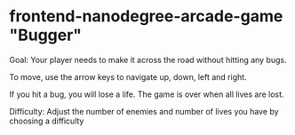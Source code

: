 frontend-nanodegree-arcade-game "Bugger"
===============================
Goal:  Your player needs to make it across the road without hitting any bugs.

To move, use the arrow keys to navigate up, down, left and right.

If you hit a bug, you will lose a life.
The game is over when all lives are lost.

Difficulty: Adjust the number of enemies and number of lives you have by choosing a difficulty

